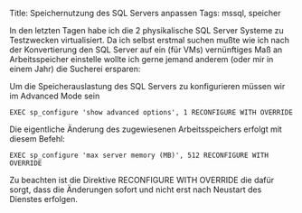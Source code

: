 Title: Speichernutzung des SQL Servers anpassen
Tags: mssql, speicher

In den letzten Tagen habe ich die 2 physikalische SQL Server Systeme zu Testzwecken virtualisiert. 
Da ich selbst erstmal suchen mußte wie ich nach der Konvertierung den SQL Server auf ein (für VMs) 
vernünftiges Maß an Arbeitsspeicher einstelle wollte ich gerne jemand anderem (oder mir in einem Jahr) 
die Sucherei ersparen:

Um die Speicherauslastung des SQL Servers zu konfigurieren müssen wir im Advanced Mode sein

    EXEC sp_configure 'show advanced options', 1 RECONFIGURE WITH OVERRIDE
 
Die eigentliche Änderung des zugewiesenen Arbeitsspeichers erfolgt mit diesem Befehl:

    EXEC sp_configure 'max server memory (MB)', 512 RECONFIGURE WITH OVERRIDE

Zu beachten ist die Direktive RECONFIGURE WITH OVERRIDE die dafür sorgt, dass die Änderungen sofort
und nicht erst nach Neustart des Dienstes erfolgen.
